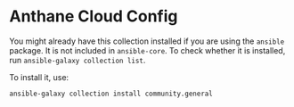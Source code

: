 # Anthane Cloud Config

You might already have this collection installed if you are using the `ansible` package. It is not included in `ansible-core`. To check whether it is installed, run `ansible-galaxy collection list`.

To install it, use:

```bash
ansible-galaxy collection install community.general
```
